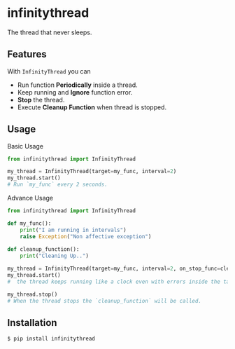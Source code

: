 # infinitythread
The thread that never sleeps.

Features
---------------
With `InfinityThread` you can
- Run function **Periodically** inside a thread.
- Keep running and **Ignore** function error.
- **Stop** the thread.
- Execute **Cleanup Function** when thread is stopped.

Usage
---------------
Basic Usage
```python
from infinitythread import InfinityThread

my_thread = InfinityThread(target=my_func, interval=2)
my_thread.start()
# Run `my_func` every 2 seconds.
```
Advance Usage
```python
from infinitythread import InfinityThread

def my_func():
    print("I am running in intervals")
    raise Exception("Non affective exception")
    
def cleanup_function():
    print("Cleaning Up..")

my_thread = InfinityThread(target=my_func, interval=2, on_stop_func=cleanup_function, ignore_errors=True)
my_thread.start()
#  the thread keeps running like a clock even with errors inside the target function.

my_thread.stop()
# When the thread stops the `cleanup_function` will be called.
```

Installation
-------

``` {.sourceCode .bash}
$ pip install infinitythread